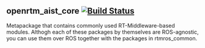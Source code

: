 openrtm_aist_core  [![Build Status](https://travis-ci.org/start-jsk/openrtm_aist_core.png)](https://travis-ci.org/start-jsk/openrtm_aist_core)
--------------

Metapackage that contains commonly used RT-Middleware-based modules. Althogh each of these packages by themselves are ROS-agnostic, you can use them over ROS together with the packages in rtmros_common.

